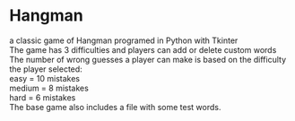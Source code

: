 # Hangman
a classic game of Hangman programed in Python with Tkinter <br>
The game has 3 difficulties and players can add or delete custom words <br>
The number of wrong guesses a player can make is based on the difficulty the player selected: <br>
easy = 10 mistakes <br>
medium = 8 mistakes <br>
hard = 6 mistakes <br>
The base game also includes a file with some test words. <br>
